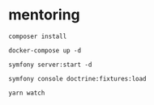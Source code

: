 # mentoring

```
composer install
```

```
docker-compose up -d
```

```
symfony server:start -d
```

```
symfony console doctrine:fixtures:load
```

```
yarn watch
```